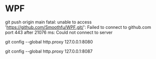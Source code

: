 # WPF


git push origin main
fatal: unable to access 'https://github.com/Smoothfu/WPF.git/': Failed to connect to github.com port 443 after 21076 ms: Could not connect to server


git config --global http.proxy 127.0.0.1:8080

git config --global http.proxy 127.0.0.1:8087